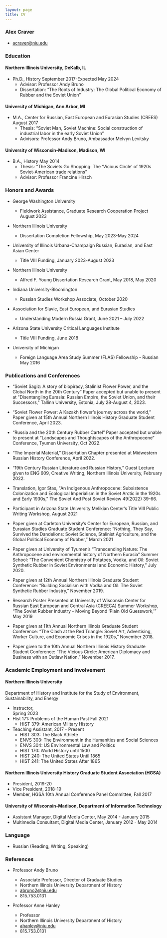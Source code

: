 ```yaml
---
layout: page
title: CV
---
```

### Alex Craver
* acraver@niu.edu

### Education

#### Northern Illinois University, DeKalb, IL
* Ph.D., History												September 2017-Expected May 2024
	* Advisor: Professor Andy Bruno
	* Dissertation: “The Roots of Industry: The Global Political Economy of Rubber and the Soviet Union”

#### University of Michigan, Ann Arbor, MI
* M.A., Center for Russian, East European and Eurasian Studies (CREES)					August 2017
	* Thesis: “Soviet Man, Soviet Machine: Social construction of industrial labor in the early Soviet Union”
	* Advisors: Professor Andy Bruno, Ambassador Melvyn Levitsky

#### University of Wisconsin-Madison, Madison, WI
* B.A., History												May 2014
	* Thesis: “The Soviets Go Shopping: The ‘Vicious Circle’ of 1920s Soviet-American trade relations” 
	* Advisor: Professor Francine Hirsch

### Honors and Awards
* George Washington University
	* Fieldwork Assistance, Graduate Research Cooperation Project
						August 2023
* Northern Illinois University
	* Dissertation Completion Fellowship,
						May 2023-May 2024
* University of Illinois Urbana-Champaign Russian, Eurasian, and East Asian Center 
	* Title VIII Funding,
						January 2023-August 2023

* Northern Illinois University
	* Alfred F. Young Dissertation Research Grant,								May 2018, May 2020

* Indiana University-Bloomington 
	* Russian Studies Workshop Associate,									October 2020 

* Association for Slavic, East European, and Eurasian Studies 
	* Understanding Modern Russia Grant, 									June 2021 – July 2022
* Arizona State University Critical Languages Institute 
	* Title VIII Funding,											June 2018

* University of Michigan 
	* Foreign Language Area Study Summer (FLAS) Fellowship - Russian 	May 2016





### Publications and Conferences
* “Soviet Sagiz: A story of biopiracy, Stalinist Flower Power, and the Global North in the 20th Century” Paper accepted but unable to present at "Disentangling Eurasia: Russian Empire, the Soviet Union, and their Successors," Tallinn University, Estonia, July 28-August 4, 2023.

* “Soviet Flower Power: A Kazakh flower’s journey across the world,” Paper given at 15th Annual Northern Illinois History Graduate Student Conference, April 2023.

* “Russia and the 20th Century Rubber Cartel” Paper accepted but unable to present at “Landscapes and Thoughtscapes of the Anthropocene” Conference, Tyumen University, Oct 2022.

* “The Imperial Material,” Dissertation Chapter presented at Midwestern Russian History Conference, April 2022.

* “19th Century Russian Literature and Russian History,” Guest Lecture given to ENG 609, Creative Writing, Northern Illinois University, February 2022.

* Translation, Igor Stas, "An Indigenous Anthropocene: Subsistence Colonization and Ecological Imperialism in the Soviet Arctic in the 1920s and Early 1930s," The Soviet And Post Soviet Review 49(2022) 39-66.

* Participant in Arizona State University Melikian Center’s Title VIII Public Writing Workshop, August 2021

* Paper given at Carleton University’s Center for European, Russian, and Eurasian Studies Graduate Student Conference: “Nothing, They Say, Survived the Dandelions: Soviet Science, Stalinist Agriculture, and the Global Political Economy of Rubber,” March 2021

* Paper given at University of Tyumen’s “Transcending Nature: The Anthropocene and environmental history of Northern Eurasia” Summer School: “The Convenient Chemistry of Potatoes, Vodka, and Oil: Soviet Synthetic Rubber in Soviet Environmental and Economic History,” July 2020.

* Paper given at 12th Annual Northern Illinois Graduate Student Conference: “Building Socialism with Vodka and Oil: The Soviet Synthetic Rubber Industry,” November 2019.

* Research Poster Presented at University of Wisconsin Center for Russian East European and Central Asia (CREECA) Summer Workshop, “The Soviet Rubber Industry - Moving Beyond ‘Plain Old Guesswork,’” May 2019

* Paper given at 11th Annual Northern Illinois Graduate Student Conference: “The Clash at the Red Triangle: Soviet Art, Advertising, Worker Culture, and Economic Crises in the 1920s,” November 2018.

* Paper given to the 10th Annual Northern Illinois History Graduate Student Conference: “The Vicious Circle: American Diplomacy and Business with an Outlaw Nation,” November 2017.

### Academic Employment and Involvement
#### Northern Illinois University
Department of History and Institute for the Study of Environment, Sustainability, and Energy
* Instructor,			
Spring 2023
* Hist 171: Problems of the Human Past									Fall 2021
	* HIST 379: American Military History
* Teaching Assistant,											2017 - Present
	* HIST 303: The Black Athlete
	* ENVS 303: The Environment in the Humanities and Social Sciences
	* ENVS 304: US Environmental Law and Politics
	* HIST 170: World History until 1500
	* HIST 240: The United States Until 1865
	* HIST 241: The United States After 1865

#### Northern Illinois University History Graduate Student Association (HGSA)
* President,												2019-20
* Vice President,											2018-19	
* Member, HGSA 10th Annual Conference Panel Committee,							Fall 2017

#### University of Wisconsin-Madison, Department of Information Technology	      
* Assistant Manager, Digital Media Center,								May 2014 - January 2015
* Multimedia Consultant, Digital Media Center,								January 2012 - May 2014

### Language
* Russian (Reading, Writing, Speaking)

### References
* Professor Andy Bruno
	* Associate Professor, Director of Graduate Studies
	* Northern Illinois University Department of History
	* abruno2@niu.edu
	* 815.753.0131

* Professor Anne Hanley
	* Professor
	* Northern Illinois University Department of History
	* ahanley@niu.edu
	* 815.753.0131
